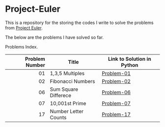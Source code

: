 # Project-Euler

This is a repository for the storing the codes I write to solve the problems from [Project Euler](projecteuler.net).

The below are the problems I have solved so far.

Problems Index.

| Problem Number | Title                | Link to Solution in Python   |
|---------------:|----------------------|------------------------------|
|             01 | 1,3,5 Multiples      | [Problem-01](code/1.ipynb)   |
|             02 | Fibonacci Numbers    | [Problem-02](code/2.ipynb)   |
|             06 | Sum Square Differece | [Problem-06](code/6.ipynb)   |
|             07 | 10,001st Prime       | [Problem-07](code/7.ipynb)   |
|             17 | Number Letter Counts | [Problem-17](code/17.ipynb)  |
